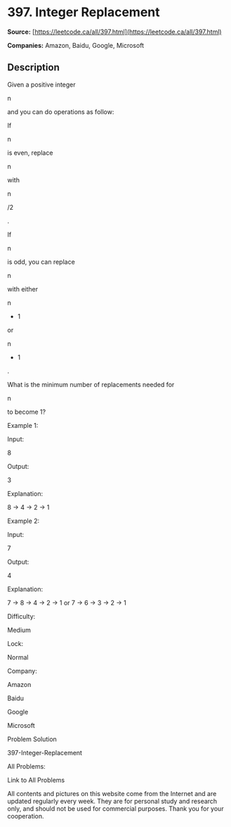 # 397. Integer Replacement

**Source:** [https://leetcode.ca/all/397.html](https://leetcode.ca/all/397.html)

**Companies:** Amazon, Baidu, Google, Microsoft

## Description

Given a positive integer

n

and you can do operations as follow:

If

n

is even, replace

n

with

n

/2

.

If

n

is odd, you can replace

n

with either

n

+ 1

or

n

- 1

.

What is the minimum number of replacements needed for

n

to become 1?

Example 1:

Input:

8

Output:

3

Explanation:

8 -> 4 -> 2 -> 1

Example 2:

Input:

7

Output:

4

Explanation:

7 -> 8 -> 4 -> 2 -> 1
or
7 -> 6 -> 3 -> 2 -> 1

Difficulty:

Medium

Lock:

Normal

Company:

Amazon

Baidu

Google

Microsoft

Problem Solution

397-Integer-Replacement

All Problems:

Link to All Problems

All contents and pictures on this website come from the Internet and are updated regularly every week. They are for personal study and research only, and should not be used for commercial purposes. Thank you for your cooperation.

